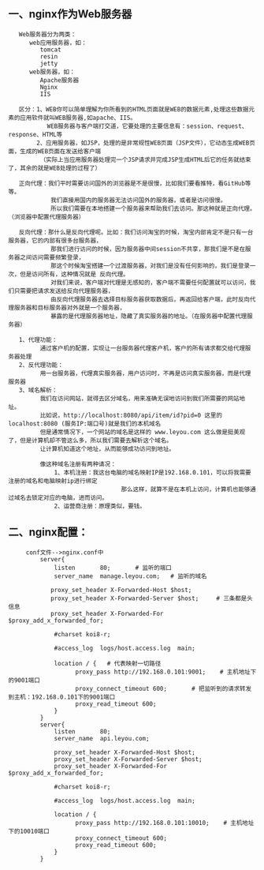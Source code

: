 
## 一、nginx作为Web服务器
       Web服务器分为两类：
          web应用服务器，如：
             tomcat
             resin
             jetty
          web服务器，如：
             Apache服务器
             Nginx
             IIS

       区分：1、WEB你可以简单理解为你所看到的HTML页面就是WEB的数据元素,处理这些数据元素的应用软件就叫WEB服务器,如apache、IIS。
               WEB服务器与客户端打交道，它要处理的主要信息有：session、request、response、HTML等
            2、应用服务器，如JSP，处理的是非常规性WEB页面（JSP文件），它动态生成WEB页面，生成的WEB页面在发送给客户端
             （实际上当应用服务器处理完一个JSP请求并完成JSP生成HTML后它的任务就结束了，其余的就是WEB处理的过程了）

       正向代理：我们平时需要访问国外的浏览器是不是很慢，比如我们要看推特，看GitHub等等。
                我们直接用国内的服务器无法访问国外的服务器，或者是访问很慢。
                所以我们需要在本地搭建一个服务器来帮助我们去访问。那这种就是正向代理。（浏览器中配置代理服务器）
       
       反向代理：那什么是反向代理呢。比如：我们访问淘宝的时候，淘宝内部肯定不是只有一台服务器，它的内部有很多台服务器，
                那我们进行访问的时候，因为服务器中间session不共享，那我们是不是在服务器之间访问需要频繁登录，
                那这个时候淘宝搭建一个过渡服务器，对我们是没有任何影响的，我们是登录一次，但是访问所有，这种情况就是 反向代理。
                对我们来说，客户端对代理是无感知的，客户端不需要任何配置就可以访问，我们只需要把请求发送给反向代理服务器，
                由反向代理服务器去选择目标服务器获取数据后，再返回给客户端，此时反向代理服务器和目标服务器对外就是一个服务器，
                暴露的是代理服务器地址，隐藏了真实服务器的地址。（在服务器中配置代理服务器）
 
       1、代理功能：
             通过客户机的配置，实现让一台服务器代理客户机，客户的所有请求都交给代理服务器处理
       2、反代理功能：
             用一台服务器，代理真实服务器，用户访问时，不再是访问真实服务器，而是代理服务器
       3、域名解析：
             我们在访问网站，就得去区分域名，用来准确无误地访问到我们所需要的网站地址。
             比如说，http://localhost:8080/api/item/id?pid=0 这里的 localhost:8080 (服务IP:端口号)就是我们的本机域名
             但是通常情况下，一个网站的域名是这样的 www.leyou.com 这么做是挺美观了，但是计算机却不管这么多，所以我们需要去解析这个域名。
             让计算机知道这个地址，从而能够成功访问到地址。
   
             像这种域名注册有两种请况：
                 1、本机注册：我这台电脑的域名映射IP是192.168.0.101，可以将我需要注册的域名和电脑映射ip进行绑定
                                    那么这样，就算不是在本机上访问，计算机也能够通过域名去锁定对应的电脑，进而访问。
                 2、运营商注册：原理类似，要钱。

## 二、nginx配置：
         conf文件-->nginx.conf中
             server{
                 listen       80;       # 监听的端口
                 server_name  manage.leyou.com;   # 监听的域名

                proxy_set_header X-Forwarded-Host $host;
                proxy_set_header X-Forwarded-Server $host;     # 三条都是头信息
                proxy_set_header X-Forwarded-For $proxy_add_x_forwarded_for;

                 #charset koi8-r;

                 #access_log  logs/host.access.log  main;

                 location / {   # 代表映射一切路径
                       proxy_pass http://192.168.0.101:9001;    # 主机地址下的9001端口
                       proxy_connect_timeout 600;       # 把监听到的请求转发到主机：192.168.0.101下的9001端口
                       proxy_read_timeout 600;
                 }
             }
             server{
                 listen       80;
                 server_name  api.leyou.com;

                 proxy_set_header X-Forwarded-Host $host;
                 proxy_set_header X-Forwarded-Server $host;
                 proxy_set_header X-Forwarded-For $proxy_add_x_forwarded_for;

                 #charset koi8-r;

                 #access_log  logs/host.access.log  main;

                 location / {
                       proxy_pass http://192.168.0.101:10010;    # 主机地址下的10010端口
                       proxy_connect_timeout 600;
                       proxy_read_timeout 600;
                 }
             }



